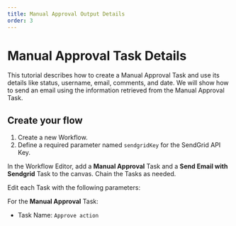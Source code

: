 ```yaml
---
title: Manual Approval Output Details
order: 3
---
```


# Manual Approval Task Details

This tutorial describes how to create a Manual Approval Task and use its details like status, username, email, comments, and date. We will show how to send an email using the information retrieved from the Manual Approval Task.

## Create your flow

1. Create a new Workflow.
2. Define a required parameter named `sendgridKey` for the SendGrid API Key.

In the Workflow Editor, add a **Manual Approval** Task and a **Send Email with Sendgrid** Task to the canvas. Chain the Tasks as needed.

Edit each Task with the following parameters:

For the **Manual Approval** Task:
- Task Name: `Approve action`